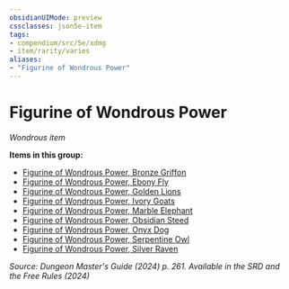 ```yaml
---
obsidianUIMode: preview
cssclasses: json5e-item
tags:
- compendium/src/5e/xdmg
- item/rarity/varies
aliases: 
- "Figurine of Wondrous Power"
---
```

# Figurine of Wondrous Power
*Wondrous item*  



**Items in this group:**

- [Figurine of Wondrous Power, Bronze Griffon](/3-Mechanics/CLI/items/figurine-of-wondrous-power-bronze-griffon-xdmg.md)
- [Figurine of Wondrous Power, Ebony Fly](/3-Mechanics/CLI/items/figurine-of-wondrous-power-ebony-fly-xdmg.md)
- [Figurine of Wondrous Power, Golden Lions](/3-Mechanics/CLI/items/figurine-of-wondrous-power-golden-lions-xdmg.md)
- [Figurine of Wondrous Power, Ivory Goats](/3-Mechanics/CLI/items/figurine-of-wondrous-power-ivory-goats-xdmg.md)
- [Figurine of Wondrous Power, Marble Elephant](/3-Mechanics/CLI/items/figurine-of-wondrous-power-marble-elephant-xdmg.md)
- [Figurine of Wondrous Power, Obsidian Steed](/3-Mechanics/CLI/items/figurine-of-wondrous-power-obsidian-steed-xdmg.md)
- [Figurine of Wondrous Power, Onyx Dog](/3-Mechanics/CLI/items/figurine-of-wondrous-power-onyx-dog-xdmg.md)
- [Figurine of Wondrous Power, Serpentine Owl](/3-Mechanics/CLI/items/figurine-of-wondrous-power-serpentine-owl-xdmg.md)
- [Figurine of Wondrous Power, Silver Raven](/3-Mechanics/CLI/items/figurine-of-wondrous-power-silver-raven-xdmg.md)

*Source: Dungeon Master's Guide (2024) p. 261. Available in the <span title='Systems Reference Document (5.2)'>SRD</span> and the Free Rules (2024)*